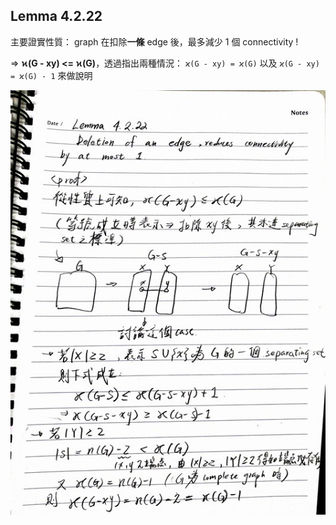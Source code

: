 ## Lemma 4.2.22

主要證實性質： graph 在扣除**一條** edge 後，最多減少 1 個 connectivity !

=> **ϰ(G - xy) <= ϰ(G)**，透過指出兩種情況： `ϰ(G - xy) = ϰ(G)` 以及 `ϰ(G - xy) = ϰ(G) - 1` 來做說明

![](./res/ch4/ch4-lemma-4-2-22.jpg)